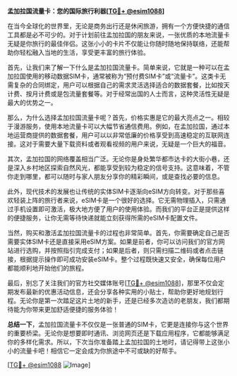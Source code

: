 **孟加拉国流量卡：您的国际旅行利器[[TG💪+ @esim1088](https://t.me/s/esim1088)]**

在当今全球化的世界里，无论是商务出行还是休闲旅游，拥有一个方便快捷的通信工具都是必不可少的。对于计划前往孟加拉国的朋友来说，一张优质的本地流量卡无疑是你旅行的最佳伴侣。这张小小的卡片不仅能让你随时随地保持联络，还能帮助你轻松融入当地的生活，享受更丰富的旅行体验。

首先，让我们来了解一下什么是孟加拉国流量卡。简单来说，它就是一种可以在孟加拉国使用的移动数据SIM卡，通常被称为“预付费SIM卡”或“流量卡”。这类卡无需复杂的合同绑定，用户可以根据自己的需求灵活选择适合的数据套餐，比如按天计费、按月计费或是包流量套餐等。对于经常出国的人士而言，这种灵活性无疑是最大的优势之一。

那么，为什么选择孟加拉国流量卡呢？首先，价格实惠是它的最大亮点之一。相较于漫游服务，使用本地流量卡可以大幅节省通信费用。例如，在孟加拉国，通过本地运营商提供的数据套餐，用户可以以非常低廉的价格享受到高速稳定的互联网连接。这对于需要大量下载资料或者观看视频的用户来说，无疑是一个巨大的福音。

其次，孟加拉国的网络覆盖相当广泛。无论你是身处繁华都市达卡的大街小巷，还是深入乡村地区探索自然风光，都能享受到较为稳定的信号支持。这意味着，不管你走到哪里，都可以随时与家人朋友分享你的精彩瞬间，或是查找必要的信息。

此外，现代技术的发展也让传统的实体SIM卡逐渐向eSIM方向转变。对于那些喜欢轻装上阵的旅行者来说，eSIM卡是一个很好的选择。它无需物理插入，只需通过手机设置即可激活，极大地方便了用户的使用体验。而我们的平台正是提供这样的便捷服务，让你无需等待快递就能立刻获得所需的eSIM卡配置文件。

当然，购买和激活孟加拉国流量卡的过程也非常简单。首先，你需要确定自己是否需要实体SIM卡还是直接采用eSIM方案。如果是前者，你可以访问我们的官方网站进行选购，并按照指引完成支付；如果是后者，则只需扫描二维码或者点击链接，根据提示操作即可成功安装eSIM卡。整个过程既快速又安全，确保每位用户都能顺利地开始他们的旅程。

最后，别忘了关注我们的官方社交媒体账号[[TG💪+ @esim1088](https://t.me/s/esim1088)]，那里不仅会定期发布最新的优惠活动信息，还会分享各种实用的小贴士，帮助你更好地规划行程。无论你是第一次踏足这片土地的新手，还是已经多次造访的老朋友，我们都期待能为你带来更加舒适便捷的服务体验！

**总结一下**，孟加拉国流量卡不仅仅是一张普通的SIM卡，它更是连接你与这个世界的重要桥梁。无论你是想要即时通讯、浏览网页还是下载应用程序，它都能够满足你的多样化需求。所以，下次当你准备踏上孟加拉国的土地时，请记得带上这张小小的流量卡吧！相信它一定会成为你旅途中不可或缺的好帮手。

[[TG💪+ @esim1088](https://t.me/s/esim1088) ![Image](https://i.postimg.cc/4NQfJmqS/Snipaste-2025-05-13-00-14-12.png)]